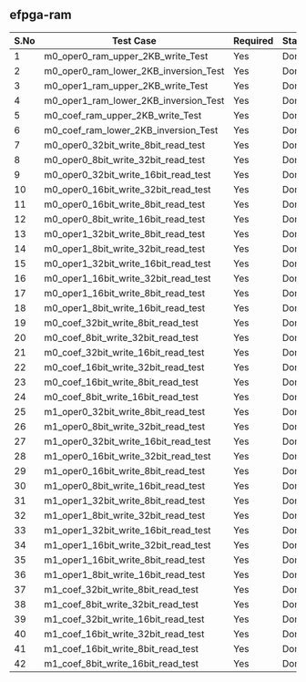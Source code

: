 ## efpga-ram

|S.No	| Test Case	| Required	| Status	| Pass/Fail|
| ---   | ---       | ---       | ---       | ---       |
|1	| m0_oper0_ram_upper_2KB_write_Test	    | Yes	    | Done	    | Pass      |
|2	| m0_oper0_ram_lower_2KB_inversion_Test	| Yes	    | Done	    | Pass      |
|3	| m0_oper1_ram_upper_2KB_write_Test	    | Yes	    | Done	    | Pass      |
|4	| m0_oper1_ram_lower_2KB_inversion_Test	| Yes	    | Done	    | Pass      |
|5	| m0_coef_ram_upper_2KB_write_Test	    | Yes	| Done	| Pass|
|6	| m0_coef_ram_lower_2KB_inversion_Test	| Yes	| Done	| Pass|
|7	| m0_oper0_32bit_write_8bit_read_test	| Yes	| Done	| Pass|
|8	| m0_oper0_8bit_write_32bit_read_test	| Yes	| Done	| Pass|
|9	| m0_oper0_32bit_write_16bit_read_test	| Yes	| Done	| Pass|
|10	| m0_oper0_16bit_write_32bit_read_test	| Yes	| Done	| Pass|
|11	| m0_oper0_16bit_write_8bit_read_test	| Yes	| Done	| Pass|
|12	| m0_oper0_8bit_write_16bit_read_test	| Yes	| Done	| Pass|
|13	| m0_oper1_32bit_write_8bit_read_test	| Yes	| Done	| Pass|
|14	| m0_oper1_8bit_write_32bit_read_test	| Yes	| Done	| Pass|
|15	| m0_oper1_32bit_write_16bit_read_test	| Yes	| Done	| Pass|
|16	| m0_oper1_16bit_write_32bit_read_test	| Yes	| Done	| Pass|
|17	| m0_oper1_16bit_write_8bit_read_test	| Yes	| Done	| Pass|
|18	| m0_oper1_8bit_write_16bit_read_test	| Yes	| Done	| Pass|
|19	| m0_coef_32bit_write_8bit_read_test	| Yes	| Done	| Pass|
|20	| m0_coef_8bit_write_32bit_read_test	| Yes	| Done	| Pass|
|21	| m0_coef_32bit_write_16bit_read_test	| Yes	| Done	| Pass|
|22	| m0_coef_16bit_write_32bit_read_test	| Yes	| Done	| Pass|
|23	| m0_coef_16bit_write_8bit_read_test	| Yes	| Done	| Pass|
|24	| m0_coef_8bit_write_16bit_read_test	| Yes	| Done	| Pass|
|25	| m1_oper0_32bit_write_8bit_read_test	| Yes	| Done	| Pass|
|26	| m1_oper0_8bit_write_32bit_read_test	| Yes	| Done	| Pass|
|27	| m1_oper0_32bit_write_16bit_read_test	| Yes	| Done	| Pass|
|28	| m1_oper0_16bit_write_32bit_read_test	| Yes	| Done	| Pass|
|29	| m1_oper0_16bit_write_8bit_read_test	| Yes	| Done	| Pass|
|30	| m1_oper0_8bit_write_16bit_read_test	| Yes	| Done	| Pass|
|31	| m1_oper1_32bit_write_8bit_read_test	| Yes	| Done	| Pass|
|32	| m1_oper1_8bit_write_32bit_read_test	| Yes	| Done	| Pass|
|33	| m1_oper1_32bit_write_16bit_read_test	| Yes	| Done	| Pass|
|34	| m1_oper1_16bit_write_32bit_read_test	| Yes	| Done	| Pass|
|35	| m1_oper1_16bit_write_8bit_read_test	| Yes	| Done	| Pass|
|36	| m1_oper1_8bit_write_16bit_read_test	| Yes	| Done	| Pass|
|37	| m1_coef_32bit_write_8bit_read_test	| Yes	| Done	| Pass|
|38	| m1_coef_8bit_write_32bit_read_test	| Yes	| Done	| Pass|
|39	| m1_coef_32bit_write_16bit_read_test	| Yes	| Done	| Pass|
|40	| m1_coef_16bit_write_32bit_read_test	| Yes	| Done	| Pass|
|41	| m1_coef_16bit_write_8bit_read_test	| Yes	| Done	| Pass|
|42	| m1_coef_8bit_write_16bit_read_test	| Yes	| Done	| Pass|